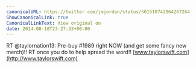 ```yaml
---
canonicalURL: https://twitter.com/jmjordan/status/501510742064267264
ShowCanonicalLink: true
CanonicalLinkText: View original on
date: 2014-08-18T23:27:33+00:00
---
```

RT @taylornation13: Pre-buy #1989 right NOW (and get some fancy new merch)!! RT once you do to help spread the word!! [www.taylorswift.com](http://www.taylorswift.com)